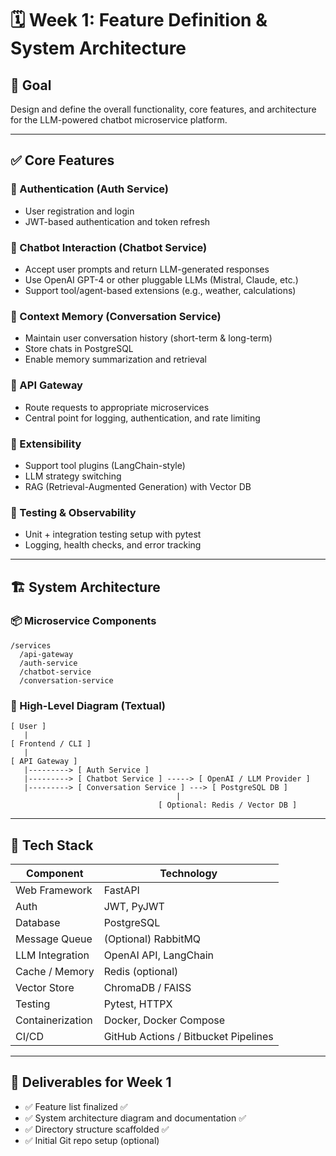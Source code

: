 
# 🗓️ Week 1: Feature Definition & System Architecture

## 🎯 Goal
Design and define the overall functionality, core features, and architecture for the LLM-powered chatbot microservice platform.

---

## ✅ Core Features

### 🔐 Authentication (Auth Service)
- User registration and login
- JWT-based authentication and token refresh

### 💬 Chatbot Interaction (Chatbot Service)
- Accept user prompts and return LLM-generated responses
- Use OpenAI GPT-4 or other pluggable LLMs (Mistral, Claude, etc.)
- Support tool/agent-based extensions (e.g., weather, calculations)

### 🧠 Context Memory (Conversation Service)
- Maintain user conversation history (short-term & long-term)
- Store chats in PostgreSQL
- Enable memory summarization and retrieval

### 🔄 API Gateway
- Route requests to appropriate microservices
- Central point for logging, authentication, and rate limiting

### 🧰 Extensibility
- Support tool plugins (LangChain-style)
- LLM strategy switching
- RAG (Retrieval-Augmented Generation) with Vector DB

### 🧪 Testing & Observability
- Unit + integration testing setup with pytest
- Logging, health checks, and error tracking

---

## 🏗️ System Architecture

### 📦 Microservice Components
```
/services
  /api-gateway
  /auth-service
  /chatbot-service
  /conversation-service
```

### 🔗 High-Level Diagram (Textual)
```
[ User ]
   |
[ Frontend / CLI ]
   |
[ API Gateway ]
   |---------> [ Auth Service ]
   |---------> [ Chatbot Service ] -----> [ OpenAI / LLM Provider ]
   |---------> [ Conversation Service ] ---> [ PostgreSQL DB ]
                                     |
                                 [ Optional: Redis / Vector DB ]
```

---

## 🔧 Tech Stack

| Component         | Technology          |
|------------------|---------------------|
| Web Framework     | FastAPI             |
| Auth              | JWT, PyJWT          |
| Database          | PostgreSQL          |
| Message Queue     | (Optional) RabbitMQ |
| LLM Integration   | OpenAI API, LangChain |
| Cache / Memory    | Redis (optional)    |
| Vector Store      | ChromaDB / FAISS    |
| Testing           | Pytest, HTTPX       |
| Containerization  | Docker, Docker Compose |
| CI/CD             | GitHub Actions / Bitbucket Pipelines |

---

## 📌 Deliverables for Week 1
- ✅ Feature list finalized ✅
- ✅ System architecture diagram and documentation ✅
- ✅ Directory structure scaffolded ✅
- ✅ Initial Git repo setup (optional)
